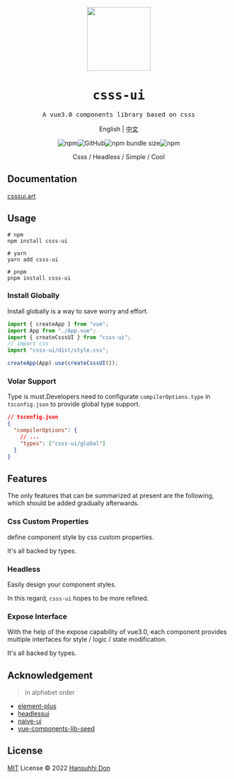 <p align="center">
  <img width="144px" src="https://hansuhhi.github.io/csss-ui/favicon.ico" />
</p>
<h1 align="center">
  <samp>csss-ui</samp>
</h1>

<p align="center">
  <samp>A vue3.0 components library based on csss</samp>
</p>
<p align="center"> English | <a href="README.zh-CN.md">中文</a></p>
<p align="center">
  <img alt="npm" src="https://img.shields.io/npm/v/csss-ui"><img alt="GitHub" src="https://img.shields.io/github/license/hansuhhi/csss-ui"><img alt="npm bundle size" src="https://img.shields.io/bundlephobia/minzip/csss-ui"><img alt="npm" src="https://img.shields.io/npm/dt/csss-ui">
</p>
<p align="center">
  Csss / Headless / Simple / Cool
</p>

## Documentation

[csssui.art](https://csssui.art/en-US/)

## Usage

```
# npm
npm install csss-ui

# yarn
yarn add csss-ui

# pnpm
pnpm install csss-ui
```

### Install Globally

Install globally is a way to save worry and effort.

```typescript
import { createApp } from "vue";
import App from "./App.vue";
import { createCsssUI } from "csss-ui";
// import css
import "csss-ui/dist/style.css";

createApp(App).use(createCsssUI());
```

### Volar Support

Type is must.Developers need to configurate `compilerOptions.type` in `tsconfig.json` to provide global type support.

```json
// tsconfig.json
{
  "compilerOptions": {
    // ...
    "types": ["csss-ui/global"]
  }
}
```

## Features

The only features that can be summarized at present are the following, which should be added gradually afterwards.

### Css Custom Properties

define component style by css custom properties.

It's all backed by types.

### Headless

Easily design your component styles.

In this regard, `csss-ui` hopes to be more refined.

### Expose Interface

With the help of the expose capability of vue3.0, each component provides multiple interfaces for style / logic / state modification.

It's all backed by types.

## Acknowledgement

> in alphabet order

- [element-plus](https://github.com/element-plus/element-plus)
- [headlessui](https://github.com/tailwindlabs/headlessui)
- [naive-ui](https://github.com/tusen-ai/naive-ui)
- [vue-components-lib-seed](https://github.com/zouhangwithsweet/vue-components-lib-seed)

## License

[MIT](./LICENSE) License &copy; 2022 [Hansuhhi Don](https://github.com/HanSuhhi)
